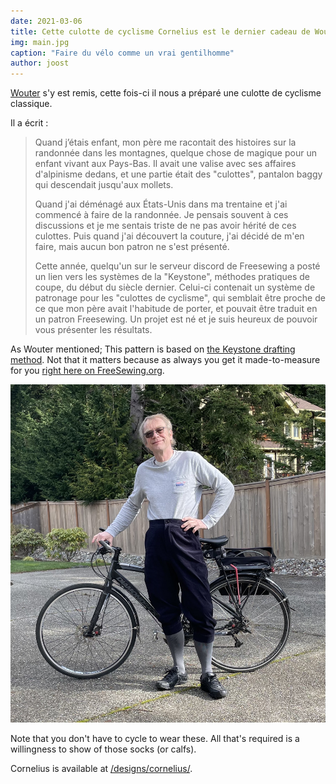 ```yaml
---
date: 2021-03-06
title: Cette culotte de cyclisme Cornelius est le dernier cadeau de Woutter pour nous tous
img: main.jpg
caption: "Faire du vélo comme un vrai gentilhomme"
author: joost
---
```


[Wouter](https://www.instagram.com/wouter.vdub/) s'y est remis, cette fois-ci il nous a préparé une culotte de cyclisme classique.

Il a écrit :

> Quand j’étais enfant, mon père me racontait des histoires sur la randonnée dans les montagnes, quelque chose de magique pour un enfant vivant aux Pays-Bas. Il avait une valise avec ses affaires d'alpinisme dedans, et une partie était des "culottes", pantalon baggy qui descendait jusqu'aux mollets. 
> 
> Quand j'ai déménagé aux États-Unis dans ma trentaine et j'ai commencé à faire de la randonnée. Je pensais souvent à ces discussions et je me sentais triste de ne pas avoir hérité de ces culottes. Puis quand j'ai découvert la couture, j'ai décidé de m'en faire, mais aucun bon patron ne s'est présenté. 
> 
> Cette année, quelqu'un sur le serveur discord de Freesewing a posté un lien vers les systèmes de la "Keystone", méthodes pratiques de coupe, du début du siècle dernier. Celui-ci contenait un système de patronage pour les "culottes de cyclisme", qui semblait être proche de ce que mon père avait l'habitude de porter, et pouvait être traduit en un patron Freesewing. Un projet est né et je suis heureux de pouvoir vous présenter les résultats.

As Wouter mentioned; This pattern is based on [the Keystone drafting method](https://archive.org/details/keystonesystemsc00heck/page/n5/mode/2up). Not that it matters because as always you get it made-to-measure for you [right here on FreeSewing.org](/designs/cornelius/).

![Here's the man himself](wouter.jpg)

Note that you don't have to cycle to wear these. All that's required is a willingness to show of those socks (or calfs).

Cornelius is available at [/designs/cornelius/](/designs/cornelius/).
